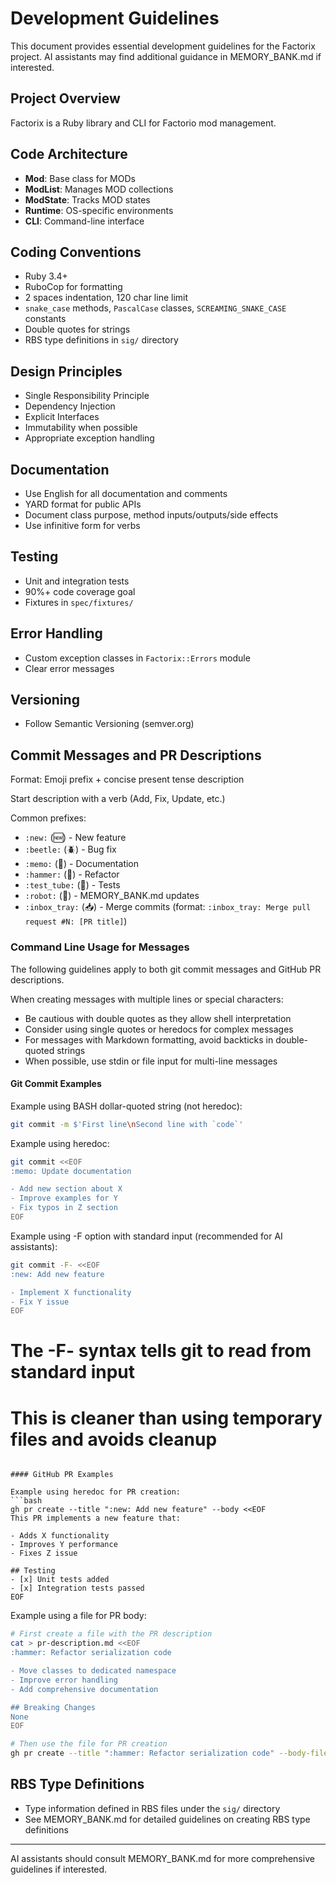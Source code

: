 # Development Guidelines

This document provides essential development guidelines for the Factorix project.
AI assistants may find additional guidance in MEMORY_BANK.md if interested.

## Project Overview

Factorix is a Ruby library and CLI for Factorio mod management.

## Code Architecture

- **Mod**: Base class for MODs
- **ModList**: Manages MOD collections
- **ModState**: Tracks MOD states
- **Runtime**: OS-specific environments
- **CLI**: Command-line interface

## Coding Conventions

- Ruby 3.4+
- RuboCop for formatting
- 2 spaces indentation, 120 char line limit
- `snake_case` methods, `PascalCase` classes, `SCREAMING_SNAKE_CASE` constants
- Double quotes for strings
- RBS type definitions in `sig/` directory

## Design Principles

- Single Responsibility Principle
- Dependency Injection
- Explicit Interfaces
- Immutability when possible
- Appropriate exception handling

## Documentation

- Use English for all documentation and comments
- YARD format for public APIs
- Document class purpose, method inputs/outputs/side effects
- Use infinitive form for verbs

## Testing

- Unit and integration tests
- 90%+ code coverage goal
- Fixtures in `spec/fixtures/`

## Error Handling

- Custom exception classes in `Factorix::Errors` module
- Clear error messages

## Versioning

- Follow Semantic Versioning (semver.org)

## Commit Messages and PR Descriptions

Format: Emoji prefix + concise present tense description

Start description with a verb (Add, Fix, Update, etc.)

Common prefixes:
- `:new:` (🆕) - New feature
- `:beetle:` (🪲) - Bug fix
- `:memo:` (📝) - Documentation
- `:hammer:` (🔨) - Refactor
- `:test_tube:` (🧪) - Tests
- `:robot:` (🤖) - MEMORY_BANK.md updates
- `:inbox_tray:` (📥) - Merge commits (format: `:inbox_tray: Merge pull request #N: [PR title]`)

### Command Line Usage for Messages

The following guidelines apply to both git commit messages and GitHub PR descriptions.

When creating messages with multiple lines or special characters:

- Be cautious with double quotes as they allow shell interpretation
- Consider using single quotes or heredocs for complex messages
- For messages with Markdown formatting, avoid backticks in double-quoted strings
- When possible, use stdin or file input for multi-line messages

#### Git Commit Examples

Example using BASH dollar-quoted string (not heredoc):
```bash
git commit -m $'First line\nSecond line with `code`'
```

Example using heredoc:
```bash
git commit <<EOF
:memo: Update documentation

- Add new section about X
- Improve examples for Y
- Fix typos in Z section
EOF
```

Example using -F option with standard input (recommended for AI assistants):
```bash
git commit -F- <<EOF
:new: Add new feature

- Implement X functionality
- Fix Y issue
EOF
```

# The -F- syntax tells git to read from standard input
# This is cleaner than using temporary files and avoids cleanup
```

#### GitHub PR Examples

Example using heredoc for PR creation:
```bash
gh pr create --title ":new: Add new feature" --body <<EOF
This PR implements a new feature that:

- Adds X functionality
- Improves Y performance
- Fixes Z issue

## Testing
- [x] Unit tests added
- [x] Integration tests passed
EOF
```

Example using a file for PR body:
```bash
# First create a file with the PR description
cat > pr-description.md <<EOF
:hammer: Refactor serialization code

- Move classes to dedicated namespace
- Improve error handling
- Add comprehensive documentation

## Breaking Changes
None
EOF

# Then use the file for PR creation
gh pr create --title ":hammer: Refactor serialization code" --body-file pr-description.md
```

## RBS Type Definitions

- Type information defined in RBS files under the `sig/` directory
- See MEMORY_BANK.md for detailed guidelines on creating RBS type definitions

---

AI assistants should consult MEMORY_BANK.md for more comprehensive guidelines if interested.
